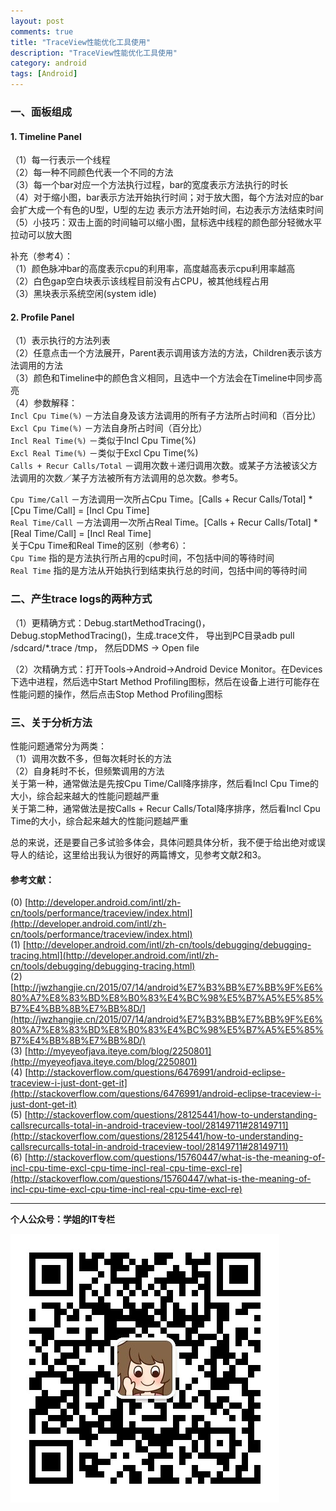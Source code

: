 ```yaml
---
layout: post
comments: true
title: "TraceView性能优化工具使用"
description: "TraceView性能优化工具使用"
category: android
tags: [Android]
---
```


### 一、面板组成

#### 1. Timeline Panel

（1）每一行表示一个线程    
（2）每一种不同颜色代表一个不同的方法    
（3）每一个bar对应一个方法执行过程，bar的宽度表示方法执行的时长    
（4）对于缩小图，bar表示方法开始执行时间；对于放大图，每个方法对应的bar会扩大成一个有色的U型，U型的左边  表示方法开始时间，右边表示方法结束时间    
（5）小技巧：双击上面的时间轴可以缩小图，鼠标选中线程的颜色部分轻微水平拉动可以放大图    

<!--more-->

补充（参考4）：    
（1）颜色脉冲bar的高度表示cpu的利用率，高度越高表示cpu利用率越高    
（2）白色gap空白块表示该线程目前没有占CPU，被其他线程占用    
（3）黑块表示系统空闲(system idle)    

#### 2. Profile Panel

（1）表示执行的方法列表    
（2）任意点击一个方法展开，Parent表示调用该方法的方法，Children表示该方法调用的方法    
（3）颜色和Timeline中的颜色含义相同，且选中一个方法会在Timeline中同步高亮    
（4）参数解释：    
`Incl Cpu Time(%)` －方法自身及该方法调用的所有子方法所占时间和（百分比）    
`Excl Cpu Time(%)` －方法自身所占时间（百分比）    
`Incl Real Time(%)` －类似于Incl Cpu Time(%)    
`Excl Real Time(%)` －类似于Excl Cpu Time(%)    
`Calls + Recur Calls/Total` －调用次数＋递归调用次数。或某子方法被该父方法调用的次数／某子方法被所有方法调用的总次数。参考5。    

`Cpu Time/Call` －方法调用一次所占Cpu Time。[Calls + Recur Calls/Total] * [Cpu Time/Call] = [Incl Cpu Time]    
`Real Time/Call` －方法调用一次所占Real Time。[Calls + Recur Calls/Total] * [Real Time/Call] = [Incl Real Time]    
关于Cpu Time和Real Time的区别（参考6）：    
`Cpu Time` 指的是方法执行所占用的cpu时间，不包括中间的等待时间    
`Real Time` 指的是方法从开始执行到结束执行总的时间，包括中间的等待时间    

### 二、产生trace logs的两种方式

（1）更精确方式：Debug.startMethodTracing()，Debug.stopMethodTracing()，生成.trace文件，
         导出到PC目录adb pull /sdcard/*.trace /tmp， 然后DDMS -> Open file
         
（2）次精确方式：打开Tools->Android->Android Device Monitor。在Devices下选中进程，然后选中Start Method Profiling图标，然后在设备上进行可能存在性能问题的操作，然后点击Stop Method Profiling图标

### 三、关于分析方法

性能问题通常分为两类：    
（1）调用次数不多，但每次耗时长的方法    
（2）自身耗时不长，但频繁调用的方法    
关于第一种，通常做法是先按Cpu Time/Call降序排序，然后看Incl Cpu Time的大小，综合起来越大的性能问题越严重    
关于第二种，通常做法是按Calls + Recur Calls/Total降序排序，然后看Incl Cpu Time的大小，综合起来越大的性能问题越严重    

总的来说，还是要自己多试验多体会，具体问题具体分析，我不便于给出绝对或误导人的结论，这里给出我认为很好的两篇博文，见参考文献2和3。    

#### 参考文献：
(0) [http://developer.android.com/intl/zh-cn/tools/performance/traceview/index.html](http://developer.android.com/intl/zh-cn/tools/performance/traceview/index.html)    
(1) [http://developer.android.com/intl/zh-cn/tools/debugging/debugging-tracing.html](http://developer.android.com/intl/zh-cn/tools/debugging/debugging-tracing.html)    
(2) [http://jwzhangjie.cn/2015/07/14/android%E7%B3%BB%E7%BB%9F%E6%80%A7%E8%83%BD%E8%B0%83%E4%BC%98%E5%B7%A5%E5%85%B7%E4%BB%8B%E7%BB%8D/](http://jwzhangjie.cn/2015/07/14/android%E7%B3%BB%E7%BB%9F%E6%80%A7%E8%83%BD%E8%B0%83%E4%BC%98%E5%B7%A5%E5%85%B7%E4%BB%8B%E7%BB%8D/)    
(3) [http://myeyeofjava.iteye.com/blog/2250801](http://myeyeofjava.iteye.com/blog/2250801)    
(4) [http://stackoverflow.com/questions/6476991/android-eclipse-traceview-i-just-dont-get-it](http://stackoverflow.com/questions/6476991/android-eclipse-traceview-i-just-dont-get-it)    
(5) [http://stackoverflow.com/questions/28125441/how-to-understanding-callsrecurcalls-total-in-android-traceview-tool/28149711#28149711](http://stackoverflow.com/questions/28125441/how-to-understanding-callsrecurcalls-total-in-android-traceview-tool/28149711#28149711)    
(6) [http://stackoverflow.com/questions/15760447/what-is-the-meaning-of-incl-cpu-time-excl-cpu-time-incl-real-cpu-time-excl-re](http://stackoverflow.com/questions/15760447/what-is-the-meaning-of-incl-cpu-time-excl-cpu-time-incl-real-cpu-time-excl-re)

------------------------------------

**个人公众号：学姐的IT专栏**

![学姐的IT专栏](/images/qrcode_for_gh_771805c73e44_430.jpg)


